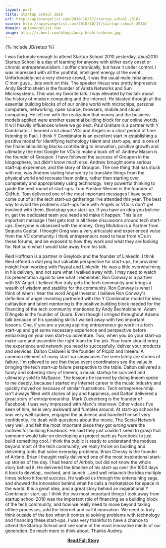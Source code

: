 ```yaml
---
layout: post
title: Startup School 2010
url: http://apievangelist.com/2010/10/17/startup-school-2010/
source: http://apievangelist.com/2010/10/17/startup-school-2010/
domain: apievangelist.com
image: http://i.bnet.com/blogs/andy-bechtlesheim.jpg
---
```

{% include JB/setup %}<p>I was fortunate enough to attend Startup School 2010 yesterday. #sus2010
Startup School is a day of learning for anyone with either early onset or chronic entrepreneurialism.  I suffer chronically, but have it under control.
I was impressed with all the youthful, intelligent energy at the event.   Unfortunately not a very diverse crowd, it was the usual male imbalance.  C'mon guys....lets work on this.
The speaker lineup was pretty impressive:
Andy Bechtolsheim is the founder of Arista Networks and Sun Microsystems.
This was my favorite talk.  I was elevated by his talk about the history of modern computing and  the Internet.  He blasted through all the essential building blocks of of our online world with microchips, personal computers, networking, open source, browsers, mobile and cloud computing.  He left me with the realization that money and the business models applied were another essential building block for our online worlds.  It will heavily influences where we go next.
Paul Graham is a partner with Y Combinator.
I learned a lot about VCs and Angels in a short period of time listening to Paul.  I think Y Combinator is an excellent start in establishing a positive model for identifying technology talent and start-ups, and is one of the financial building blocks contributing to innovation, positive growth and ultimately the next Google for VCs to make a buck off of.
Andrew Mason is the founder of Groupon.
I have followed the success of Groupon in the blogosphere, but didn't know much else.  Andrew brought some serious start-up experience, and the story of Groupon.  The one thing that has stuck with me, was Andrew stating how we try to translate things from the physical world and recreate them online, rather than starting over completely and appropriately using technology.  Very powerful thinking to guide the next round of start-ups.
Tom Preston-Werner is the founder of GitHub.
Tom delivered one of the most important messages I have seen come out of all the tech start-up gatherings I've attended this year.  The best way to avoid the problems start-ups face with Angels or VCs is don't get involved with them.  Bootstrap your start-up.  If you have an idea you believe in, get the dedicated team you need and make it happen.  This is an important message I feel gets lost in all these discussions around tech start-ups.  Everyone is obsessed with the money.
Greg McAdoo is a Partner from Sequoia Capital.
I thought Greg was a very articulate and experienced voice from the VC community.  I think entrepreneurs need to hear from VCs in these forums, and be exposed to how they work and what they are looking for.   Not sure what I would take away from his talk.

Reid Hoffman is a partner in Greylock and the founder of LinkedIn.
I think Reid offered a dizzying but valuable perspective for start-ups, he provided insight from working with Paypal and LinkedIn.   He was a little overwhelming in his delivery, and not sure what I walked away with. I may need to watch his presentation again to see what I remember.
Ron Conway is a partner with SV Angel.
I believe Ron truly gets the tech community and brings a wealth of wisdom and stability for the community.  Ron Conway is what I think of when I hear the word Angel Investor.  I believe Ron Conway's definition of angel investing partnered with the Y Combinator model for idea cultiavtion and talent mentoring is the positive building block needed for the financing of the tech community mentioned by Andy Bechtolsheim.
Adam D'Angelo is the founder of Quora.
Even though I cringed throughout Adams talk because of his speaking skills I walked away with two important lessons.  One, if you are a young aspiring entrepreneur go work in a tech start-up and get some necessary experience and perspective before embarking on your own start-up adventure.  Two, when you do your start-up make sure and assemble the right team for the job.  Your team should bring the experience and network you need to successfully, deliver your products and services.
Dalton Caldwell is the founder of Picplz and Imeem.
A common element of many start-up showcases I've seen lately are stories of failure.   I'm relieved to see that these event coordinators see the value in bringing the tech start-up failure perspective to the table.  Dalton delivered a funny and sobering story of Imeem, a music startup he survived and ultimately sold to MySpace.  The lessons he learned by doing Imeem spoke to me deeply, because I started my Internet career in the music industry and quickly moved on because of similar frustrations.  Tech entrepreneurship isn't always filled with stories of joy and happiness, and Dalton delivered a great story of entrepreneurship.
Mark Zuckerberg is the founder of Facebook.
I was very impressed with Mark's interview.  Other videos I've seen of him, he is very awkward and fumbles around.  At start-up school he was very well spoken, engaged the audience and handled himself very confidently.  He dealt with questions about the movie, The Social Network very well, and felt the most important piece they got wrong were the motives for building Facebook.  He said they just couldn't seem to grasp that someone would take on developing an project such as Facebook to just build something cool.  I think the public is ready to understand the motives beyond most of the tech community, we really thrive on building and delivering tools that solve everyday problems.
Brian Chesky is the founder of Airbnb.
Brian I thought really delivered one of the most inspirational start-up stories of the day.  I had heard of Airbnb, but did not know the whole story behind it.  He delivered the timeline of his start-up over the 1000 days it took to develop,. evolved, and launch....and well relaunch the idea multiple times before it found success.  He walked us through the entertaining saga, and showed the innovation behind what he calls a marketplace for space in the world.  It is a great idea, and a great story behind an inspirational Y Combinator start-up.
I think the two most important things I took away from startup school 2010 was the important role of financing as a building block of the tech community, and how we really need to move beyond taking offline processes, add the Internet and call it innovation.  We need to truly think outside of the box when it comes to solving problems with technology and financing these start-ups.
I was very thankful to have a chance to attend the Startup School and see some of the most innovative minds of our generation.  So much more to think about.  Thanks Audrey.
</p>
<center><p><a href="http://apievangelist.com/2010/10/17/startup-school-2010/" style='padding:25px; font-sze:18px; font-weight: bold;'>Read Full Story</a></p></center>
